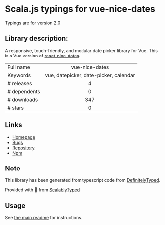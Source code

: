 
# Scala.js typings for vue-nice-dates

Typings are for version 2.0

## Library description:
A responsive, touch-friendly, and modular date picker library for Vue. This is a Vue version of [react-nice-dates](https://www.npmjs.com/package/react-nice-dates).

|                    |                 |
| ------------------ | :-------------: |
| Full name          | vue-nice-dates |
| Keywords           | vue, datepicker, date-picker, calendar |
| # releases         | 4 |
| # dependents       | 0 |
| # downloads        | 347 |
| # stars            | 0 |

## Links
- [Homepage](https://github.com/zhangchizi/vue-nice-dates#readme)
- [Bugs](https://github.com/zhangchizi/vue-nice-dates/issues)
- [Repository](https://github.com/zhangchizi/vue-nice-dates)
- [Npm](https://www.npmjs.com/package/vue-nice-dates)
    


## Note
This library has been generated from typescript code from [DefinitelyTyped](https://definitelytyped.org).

Provided with :purple_heart: from [ScalablyTyped](https://github.com/oyvindberg/ScalablyTyped)

## Usage
See [the main readme](../../readme.md) for instructions.


